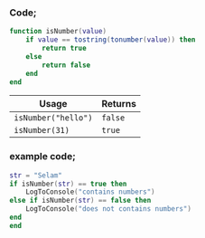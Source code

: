 ### Code;

```lua
function isNumber(value)
    if value == tostring(tonumber(value)) then
        return true
    else
        return false
    end
end
```

| Usage | Returns |
|-------|---------|
|`isNumber("hello")`|`false`|
|`isNumber(31)`|`true`|

### example code;
```lua
str = "Selam"
if isNumber(str) == true then
    LogToConsole("contains numbers")
else if isNumber(str) == false then
    LogToConsole("does not contains numbers")
end
end
```
